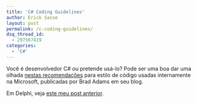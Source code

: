 ```yaml
---
title: 'C# Coding Guidelines'
author: Erick Sasse
layout: post
permalink: /c-coding-guidelines/
dsq_thread_id:
  - 297567419
categories:
  - 'C#'
---
```

Voc&ecirc; &eacute; desenvolvedor C# ou pretende us&aacute;-lo? Pode ser uma boa dar uma olhada [nestas recomenda&ccedil;&otilde;es][1] para estilo de c&oacute;digo usadas internamente na Microsoft, publicadas por Brad Adams em seu blog.

Em Delphi, veja [este meu post anterior][2].

 [1]: http://blogs.msdn.com/brada/articles/361363.aspx
 [2]: http://www.ericksasse.com.br/index.php?p=135